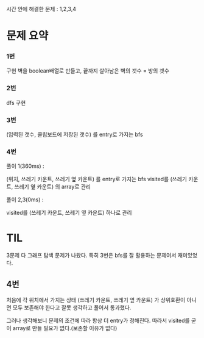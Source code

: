 시간 안에 해결한 문제 : 1,2,3,4

# 문제 요약

### 1번

구현
벽을 boolean배열로 만들고,
끝까지 살아남은 벽의 갯수 = 방의 갯수

### 2번

dfs 구현

### 3번

(입력된 갯수, 클립보드에 저장된 갯수) 를 entry로 가지는 bfs

### 4번

풀이 1(360ms) :

(위치, 쓰레기 카운트, 쓰레기 옆 카운트) 를 entry로 가지는 bfs
visited를 (쓰레기 카운트, 쓰레기 옆 카운트) 의 array로 관리

풀이 2,3(0ms) :

visited를 (쓰레기 카운트, 쓰레기 옆 카운트) 하나로 관리

# TIL

3문제 다 그래프 탐색 문제가 나왔다. 특히 3번은 bfs를 잘 활용하는 문제여서 재미있었다.

## 4번

처음에 각 위치에서 가지는 상태 (쓰레기 카운트, 쓰레기 옆 카운트) 가 상위호환이 아니면 모두 보존해야 한다고 잘못 생각하고 풀어서 통과했다.

그러나 생각해보니 문제의 조건에 따라 항상 더 entry가 정해진다. 따라서 visited를 굳이 array로 만들 필요가 없다.(보존할 이유가 없다)
